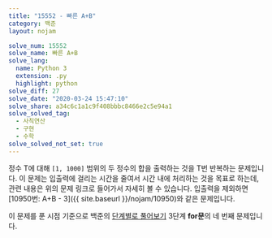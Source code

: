 ```yaml
---
title: "15552 - 빠른 A+B"
category: 백준
layout: nojam

solve_num: 15552
solve_name: 빠른 A+B
solve_lang:
  name: Python 3
  extension: .py
  highlight: python
solve_diff: 27
solve_date: "2020-03-24 15:47:10"
solve_share: a34c6c1a1c9f408bbbc8466e2c5e94a1
solve_solved_tag:
  - 사칙연산
  - 구현
  - 수학
solve_solved_not_set: true
---
```


정수 T에 대해 `[1, 1000]` 범위의 두 정수의 합을 출력하는 것을 T번 반복하는 문제입니다. 이 문제는 입출력에 걸리는 시간을 줄여서 시간 내에 처리하는 것을 목표로 하는데, 관련 내용은 위의 문제 링크로 들어가서 자세히 볼 수 있습니다. 입출력을 제외하면 [10950번: A+B - 3]({{ site.baseurl }}/nojam/10950)와 같은 문제입니다.

이 문제를 푼 시점 기준으로 백준의 [단계별로 풀어보기](http://noj.am/p/s) 3단계 **for문**의 네 번째 문제입니다.
